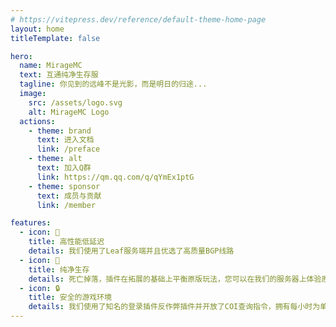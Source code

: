 ```yaml
---
# https://vitepress.dev/reference/default-theme-home-page
layout: home
titleTemplate: false

hero:
  name: MirageMC
  text: 互通纯净生存服
  tagline: 你见到的远峰不是光影，而是明日的归途...
  image:
    src: /assets/logo.svg
    alt: MirageMC Logo
  actions:
    - theme: brand
      text: 进入文档
      link: /preface
    - theme: alt
      text: 加入Q群
      link: https://qm.qq.com/q/qYmEx1ptG
    - theme: sponsor
      text: 成员与贡献
      link: /member

features:
  - icon: 🚀
    title: 高性能低延迟
    details: 我们使用了Leaf服务端并且优选了高质量BGP线路
  - icon: 🌿
    title: 纯净生存
    details: 死亡掉落，插件在拓展的基础上平衡原版玩法，您可以在我们的服务器上体验原汁原味的Minecraft
  - icon: 🔒
    title: 安全的游戏环境
    details: 我们使用了知名的登录插件反作弊插件并开放了COI查询指令，拥有每小时为单位的自动备份和区域回档功能
---
```


<Home />
<confetti />
